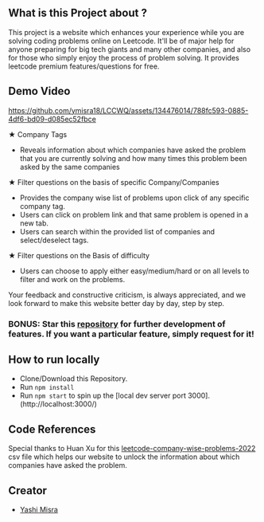 
## What is this Project about ?
This project is a website which enhances your experience while you are solving coding problems online on Leetcode. It'll be of major help for anyone preparing for big tech giants and many other companies, and also for those who simply enjoy the process of problem solving. It provides leetcode premium features/questions for free.

## Demo Video


https://github.com/ymisra18/LCCWQ/assets/134476014/788fc593-0885-4df6-bd09-d085ec52fbce



★ Company Tags
- Reveals information about which companies have asked the problem that you are currently solving and how many times this problem been asked by the same companies

★ Filter questions on the basis of specific Company/Companies
- Provides the company wise list of problems upon click of any specific company tag.
- Users can click on problem link and that same problem is opened in a new tab.
- Users can search within the provided list of companies and select/deselect tags.

★ Filter questions on the Basis of difficulty
- Users can choose to apply either easy/medium/hard or on all levels to filter and work on the problems.

Your feedback and constructive criticism, is always appreciated, and we look forward to make this website better day by day, step by step.

  
### BONUS: Star this [repository](https://github.com/ymisra18/LCCWQ/) for further development of features. If you want a particular feature, simply request for it!

## How to run locally
- Clone/Download this Repository.
- Run `npm install`
- Run `npm start` to spin up the [local dev server port 3000].(http://localhost:3000/)

## Code References
Special thanks to Huan Xu for this [leetcode-company-wise-problems-2022](https://github.com/hxu296/leetcode-company-wise-problems-2022/blob/main/data/leetcode_problems_and_companies.csv) csv file which helps our website to unlock the information about which companies have asked the problem.

## Creator
- [Yashi Misra](https://www.linkedin.com/in/yashi-misra-405a4516b/)
